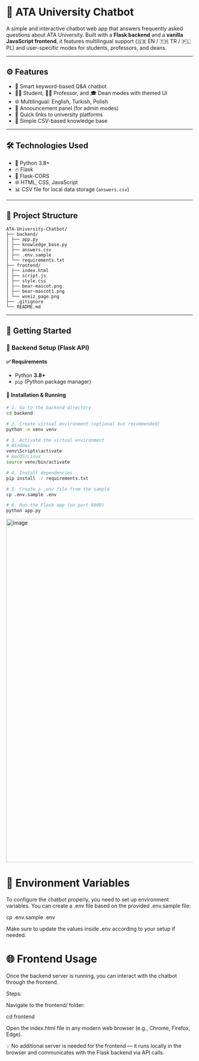 # 🧠 ATA University Chatbot

A simple and interactive chatbot web app that answers frequently asked questions about ATA University. Built with a **Flask backend** and a **vanilla JavaScript frontend**, it features multilingual support (🇬🇧 EN / 🇹🇷 TR / 🇵🇱 PL) and user-specific modes for students, professors, and deans.

---

## ⚙️ Features

- 💬 Smart keyword-based Q&A chatbot  
- 🧑‍🎓 Student, 🧑‍🏫 Professor, and 🎓 Dean modes with themed UI  
- 🌐 Multilingual: English, Turkish, Polish  
- 📢 Announcement panel (for admin modes)  
- 📎 Quick links to university platforms  
- 📄 Simple CSV-based knowledge base  

---

## 🛠️ Technologies Used

- 🐍 Python 3.8+
- 🔥 Flask
- 🔄 Flask-CORS
- 🌐 HTML, CSS, JavaScript
- 📊 CSV file for local data storage (`answers.csv`)

---

## 📂 Project Structure
```
ATA-University-Chatbot/
├── backend/
│ ├── app.py
│ ├── knowledge_base.py
│ ├── answers.csv
│ ├── .env.sample
│ └── requirements.txt
├── frontend/
│ ├── index.html
│ ├── script.js
│ ├── style.css
│ ├── bear-mascot.png
│ ├── bear-mascot1.png
│ └── wseiz_page.png
├── .gitignore
└── README.md

```
---

## 🚀 Getting Started

### 🔧 Backend Setup (Flask API)

#### ✅ Requirements

- Python **3.8+**
- `pip` (Python package manager)

#### 🔌 Installation & Running

```bash
# 1. Go to the backend directory
cd backend

# 2. Create virtual environment (optional but recommended)
python -m venv venv

# 3. Activate the virtual environment
# Windows
venv\Scripts\activate
# macOS/Linux
source venv/bin/activate

# 4. Install dependencies
pip install -r requirements.txt

# 5. Create a .env file from the sample
cp .env.sample .env

# 6. Run the Flask app (on port 8000)
python app.py

```
<img width="1919" height="927" alt="image" src="https://github.com/user-attachments/assets/2de04caf-1984-4fb8-92f1-89653f21c479" />

# 🌱 Environment Variables

To configure the chatbot properly, you need to set up environment variables.
You can create a .env file based on the provided .env.sample file:

cp .env.sample .env

Make sure to update the values inside .env according to your setup if needed.


# 🌐 Frontend Usage
Once the backend server is running, you can interact with the chatbot through the frontend.

Steps:

Navigate to the frontend/ folder:

cd frontend

Open the index.html file in any modern web browser (e.g., Chrome, Firefox, Edge).

💡 No additional server is needed for the frontend — it runs locally in the browser and communicates with the Flask backend via API calls.




